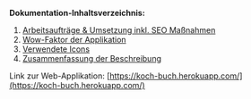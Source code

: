 **Dokumentation-Inhaltsverzeichnis:**

1. [Arbeitsaufträge & Umsetzung inkl. SEO Maßnahmen](https://github.com/ju851han/kochbuch/blob/master/Arbeitsauftr%C3%A4ge%20%26%20Umsetzung.md) 
1. [Wow-Faktor der Applikation](https://github.com/ju851han/kochbuch/blob/master/Wow%20Faktor%20der%20Applikation.md)
2. [Verwendete Icons](https://github.com/ju851han/kochbuch/blob/master/Verwendete%20Icons.md)
3. [Zusammenfassung der Beschreibung](https://github.com/ju851han/kochbuch/blob/master/Zusammenfassung%20der%20Beschreibung%20der%20Funktionalit%C3%A4t.md)

Link zur Web-Applikation: [https://koch-buch.herokuapp.com/](https://koch-buch.herokuapp.com/)
